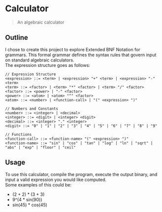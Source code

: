 # Calculator
> An algebraic calculator

## Outline
I chose to create this project to explore Extended BNF Notation for grammars. This formal grammar defines the syntax rules that govern input on standard algebraic calculators.  
The expression structure goes as follows:

```
// Expression Structure    
<expression> ::= <term> | <expression> "+" <term> | <expression> "-" <term>
<term> ::= <factor> | <term> "*" <factor> | <term> "/" <factor>
<factor> ::= <power> | "-" <factor>
<power> ::= <atom> | <atom> "^" <factor>
<atom> ::= <number> | <function-call> | "(" <expression> ")"

// Numbers and Constants
<number> ::= <integer> | <decimal>
<integer> ::= <digit> | <integer> <digit>
<decimal> ::= <integer> "." <integer>
<digit> ::= "0" | "1" | "2" | "3" | "4" | "5" | "6" | "7" | "8" | "9"

// Functions
<function-call> ::= <function-name> "(" <expression> ")"
<function-name> ::= "sin" | "cos" | "tan" | "log" | "ln" | "sqrt" | "abs" | "exp" | "floor" | "ceil"
```

## Usage
To use this calculator, compile the program, execute the output binary, and input a valid expression you would like computed.  
Some examples of this could be:
- (2 + 2) * (3 + 3)
- 9^(4 * sin(90))
- sin(45) * cos(45)

